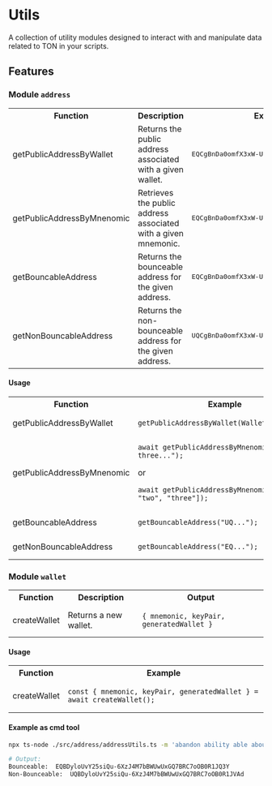 
# Utils

A collection of utility modules designed to interact with and manipulate data related to TON in your scripts.

## Features

### Module `address`

<table>
    <tr>
        <th>Function</th>
        <th>Description</th>
        <th>Example Output:</th>
    </tr>
    <tr>
        <td>getPublicAddressByWallet</td>
        <td>Returns the public address associated with a given wallet.</td>
        <td>
            <pre>EQCgBnDa0omfX3xW-UoxUZNn0fdCm7YWnaj1dVjZz_EDpxZL</pre>
        </td>
    </tr>
    <tr>
        <td>getPublicAddressByMnenomic</td>
        <td>Retrieves the public address associated with a given mnemonic.</td>
        <td>
            <pre>EQCgBnDa0omfX3xW-UoxUZNn0fdCm7YWnaj1dVjZz_EDpxZL</pre>
        </td>
    </tr>
    <tr>
        <td>getBouncableAddress</td>
        <td>Returns the bounceable address for the given address.</td>
        <td>
            <pre>EQCgBnDa0omfX3xW-UoxUZNn0fdCm7YWnaj1dVjZz_EDpxZL</pre>
        </td>
    </tr>
    <tr>
        <td>getNonBouncableAddress</td>
        <td>Returns the non-bounceable address for the given address.</td>
        <td>
            <pre>UQCgBnDa0omfX3xW-UoxUZNn0fdCm7YWnaj1dVjZz_EDp0uO</pre>
        </td>
    </tr>
</table>

#### Usage

<table>
    <tr>
        <th>Function</th>
        <th>Example</th>
    </tr>
    <tr>
        <td>getPublicAddressByWallet</td>
        <td>
            <pre lang="typescript"><code>getPublicAddressByWallet(WalletContractV4)</code></pre>
        </td>
    </tr>
    <tr>
        <td>getPublicAddressByMnenomic</td>
        <td>
            <pre lang="typescript"><code>await getPublicAddressByMnenomic("one two three...");</code></pre>
            <p>or</p>
            <pre lang="typescript"><code>await getPublicAddressByMnenomic(["one", "two", "three"]);</code></pre>
        </td>
    </tr>
    <tr>
        <td>getBouncableAddress</td>
        <td>
            <pre lang="typescript"><code>getBouncableAddress("UQ...");</code></pre>
        </td>
    </tr>
    <tr>
        <td>getNonBouncableAddress</td>
        <td>
            <pre lang="typescript"><code>getBouncableAddress("EQ...");</code></pre>
        </td>
    </tr>
</table>

### Module `wallet`

<table>
    <tr>
        <th>Function</th>
        <th>Description</th>
        <th>Output</th>
    </tr>
    <tr>
        <td>createWallet</td>
        <td>Returns a new wallet.</td>
        <td>
            <pre lang="typescript"><code>{ mnemonic, keyPair, generatedWallet }</code></pre>
        </td>
    </tr>
</table>

#### Usage

<table>
    <tr>
        <th>Function</th>
        <th>Example</th>
    </tr>
    <tr>
        <td>createWallet</td>
        <td>
            <pre lang="typescript"><code>const { mnemonic, keyPair, generatedWallet } = await createWallet();</code></pre>
        </td>
    </tr>
</table>

#### Example as cmd tool

```bash
npx ts-node ./src/address/addressUtils.ts -m 'abandon ability able about above absent absorb abstract absurd abuse access accident account accuse achieve acid acoustic acquire across act action actor actress actual adapt'

# Output:
Bounceable:  EQBDyloUvY25siQu-6XzJ4M7bBWUwUxGQ7BRC7oOB0R1JQ3Y
Non-Bounceable:  UQBDyloUvY25siQu-6XzJ4M7bBWUwUxGQ7BRC7oOB0R1JVAd
```